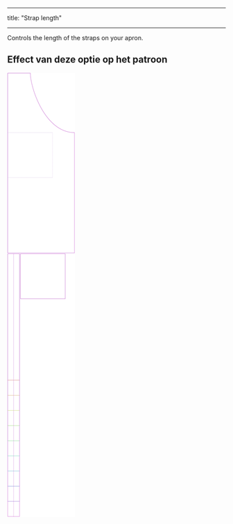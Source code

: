 - - -
title: "Strap length"
- - -

Controls the length of the straps on your apron.

## Effect van deze optie op het patroon

![This image shows the effect of this option by superimposing several variants that have a different value for this option](albert_chestdepth_sample.svg "Effect of this option on the pattern")

